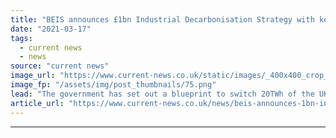 ```yaml
---
title: "BEIS announces £1bn Industrial Decarbonisation Strategy with key focus on green tech"
date: "2021-03-17"
tags: 
  - current news
  - news
source: "current news"
image_url: "https://www.current-news.co.uk/static/images/_400x400_crop_center-center/Hanson-UKs-Padeswood-cement-plant-credit-Hanson-HyNet.png"
image_fp: "/assets/img/post_thumbnails/75.png"
lead: "​The government has set out a blueprint to switch 20TWh of the UK industry’s energy supply from fossil fuel sources to low carbon alternatives, as part of its £1 billion Industrial Decarbonisation Strategy."
article_url: "https://www.current-news.co.uk/news/beis-announces-1bn-industrial-decarbonisation-strategy-with-key-focus-on-green-tech?utm_source=rss-feeds&utm_medium=rss&utm_campaign=rss"
---
```


---
